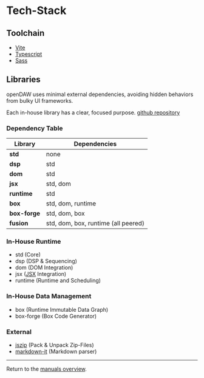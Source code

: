 # Tech-Stack

## Toolchain

- [Vite](https://vite.dev)
- [Typescript](https://www.typescriptlang.org)
- [Sass](https://sass-lang.com)

## Libraries

openDAW uses minimal external dependencies, avoiding hidden behaviors from bulky UI frameworks.

Each in-house library has a clear, focused purpose. [github repository](https://github.com/andremichelle/opendaw-lib)

### Dependency Table

| Library       | Dependencies                        |
| ------------- | ----------------------------------- |
| **std**       | none                                |
| **dsp**       | std                                 |
| **dom**       | std                                 |
| **jsx**       | std, dom                            |
| **runtime**   | std                                 |
| **box**       | std, dom, runtime                   |
| **box-forge** | std, dom, box                       |
| **fusion**    | std, dom, box, runtime (all peered) |

### In-House Runtime

- std (Core)
- dsp (DSP & Sequencing)
- dom (DOM Integration)
- jsx ([JSX](<https://en.wikipedia.org/wiki/JSX_(JavaScript)>) Integration)
- runtime (Runtime and Scheduling)

### In-House Data Management

- box (Runtime Immutable Data Graph)
- box-forge (Box Code Generator)

### External

- [jszip](https://www.npmjs.com/package/jszip) (Pack & Unpack Zip-Files)
- [markdown-it](https://www.npmjs.com/package/markdown-it) (Markdown parser)

---

Return to the [manuals overview](./index.md).
